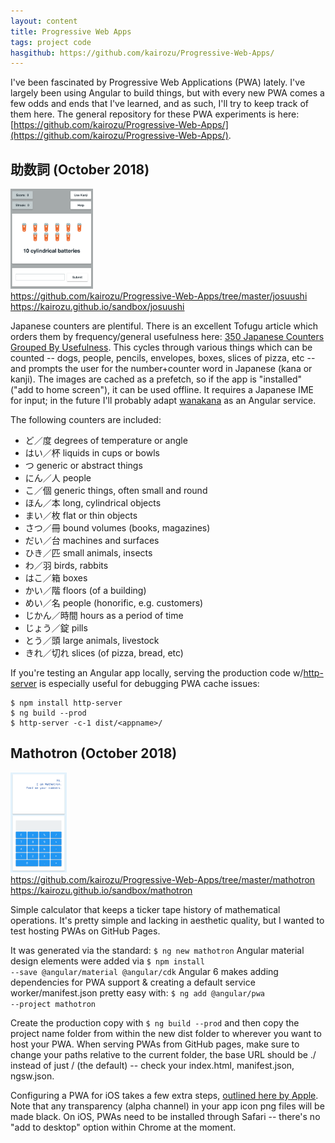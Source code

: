 ```yaml
---
layout: content
title: Progressive Web Apps
tags: project code
hasgithub: https://github.com/kairozu/Progressive-Web-Apps/
---
```

I've been fascinated by Progressive Web Applications (PWA) lately. I've largely been using Angular to build things, but with every new PWA comes a few odds and ends that I've learned, and as such, I'll try to keep track of them here. The general repository for these PWA experiments is here: [https://github.com/kairozu/Progressive-Web-Apps/](https://github.com/kairozu/Progressive-Web-Apps/).

<div class="spacerClear"></div>

## 助数詞 (October 2018)
<img class="imageL" height="160" alt="josuushi screenshot" src="/images/josuushi.png" />
<div class="listItem"><i class="fab fa-github fa-fw"></i>  <a href="https://github.com/kairozu/Progressive-Web-Apps/tree/master/josuushi">https://github.com/kairozu/Progressive-Web-Apps/tree/master/josuushi</a></div>
<div class="listItem"><i class="fas fa-paper-plane fa-fw"></i> <a href="https://kairozu.github.io/sandbox/josuushi">https://kairozu.github.io/sandbox/josuushi</a></div>

Japanese counters are plentiful. There is an excellent Tofugu article which orders them by frequency/general usefulness here: <a href="https://www.tofugu.com/japanese/japanese-counters-list/">350 Japanese Counters Grouped By Usefulness</a>. This cycles through various things which can be counted -- dogs, people, pencils, envelopes, boxes, slices of pizza, etc -- and prompts the user for the number+counter word in Japanese (kana or kanji). The images are cached as a prefetch, so if the app is "installed" ("add to home screen"), it can be used offline. It requires a Japanese IME for input; in the future I'll probably adapt <a href="https://wanakana.com/">wanakana</a> as an Angular service.

The following counters are included: 
<ul>
    <li>ど／度 degrees of temperature or angle</li>
    <li>はい／杯 liquids in cups or bowls</li>
    <li>つ generic or abstract things</li>
    <li>にん／人 people</li>
    <li>こ／個 generic things, often small and round</li>
    <li>ほん／本 long, cylindrical objects</li>
    <li>まい／枚 flat or thin objects</li>
    <li>さつ／冊 bound volumes (books, magazines)</li>
    <li>だい／台 machines and surfaces</li>
    <li>ひき／匹 small animals, insects</li>
    <li>わ／羽 birds, rabbits</li>
    <li>はこ／箱 boxes</li>
    <li>かい／階 floors (of a building)</li>
    <li>めい／名 people (honorific, e.g. customers)</li>
    <li>じかん／時間 hours as a period of time</li>
    <li>じょう／錠 pills</li>
    <li>とう／頭 large animals, livestock</li>
    <li>きれ／切れ slices (of pizza, bread, etc)</li>
</ul>

If you're testing an Angular app locally, serving the production code w/<a href="https://www.npmjs.com/package/http-server">http-server</a> is especially useful for debugging PWA cache issues:

```terminal
$ npm install http-server
$ ng build --prod
$ http-server -c-1 dist/<appname>/
```

<div class="spacerClear"></div>

## Mathotron (October 2018)
<img class="imageL" height="160" alt="mathotron screenshot" src="/images/mathotron.png" />
<div class="listItem"><i class="fab fa-github fa-fw"></i>  <a href="https://github.com/kairozu/Progressive-Web-Apps/tree/master/mathotron">https://github.com/kairozu/Progressive-Web-Apps/tree/master/mathotron</a></div>
<div class="listItem"><i class="fas fa-paper-plane fa-fw"></i> <a href="https://kairozu.github.io/sandbox/mathotron">https://kairozu.github.io/sandbox/mathotron</a></div>

Simple calculator that keeps a ticker tape history of mathematical operations. It's pretty simple and lacking in aesthetic quality, but I wanted to test hosting PWAs on GitHub Pages.

It was generated via the standard: <code>$ ng new mathotron</code>
Angular material design elements were added via <code>$ npm install --save @angular/material @angular/cdk</code>
Angular 6 makes adding dependencies for PWA support & creating a default service worker/manifest.json pretty easy with:
<code>$ ng add @angular/pwa --project mathotron</code>

Create the production copy with <code>$ ng build --prod</code> and then copy the project name folder from within the new dist folder to wherever you want to host your PWA. When serving PWAs from GitHub pages, make sure to change your paths relative to the current folder, the base URL should be ./ instead of just / (the default) -- check your index.html, manifest.json, ngsw.json.

Configuring a PWA for iOS takes a few extra steps, [outlined here by Apple](https://developer.apple.com/library/archive/documentation/AppleApplications/Reference/SafariWebContent/ConfiguringWebApplications/ConfiguringWebApplications.html). Note that any transparency (alpha channel) in your app icon png files will be made black. On iOS, PWAs need to be installed through Safari -- there's no "add to desktop" option within Chrome at the moment.

<div class="spacerClear"></div>